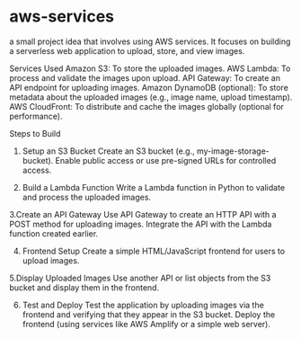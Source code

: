 # aws-services
a small project idea that involves using AWS services. It focuses on building a serverless web application to upload, store, and view images.

Services Used
Amazon S3: To store the uploaded images.
AWS Lambda: To process and validate the images upon upload.
API Gateway: To create an API endpoint for uploading images.
Amazon DynamoDB (optional): To store metadata about the uploaded images (e.g., image name, upload timestamp).
AWS CloudFront: To distribute and cache the images globally (optional for performance).

Steps to Build
1. Setup an S3 Bucket
Create an S3 bucket (e.g., my-image-storage-bucket).
Enable public access or use pre-signed URLs for controlled access.

2. Build a Lambda Function
Write a Lambda function in Python to validate and process the uploaded images.

3.Create an API Gateway
Use API Gateway to create an HTTP API with a POST method for uploading images.
Integrate the API with the Lambda function created earlier.

4. Frontend Setup
Create a simple HTML/JavaScript frontend for users to upload images.

5.Display Uploaded Images
Use another API or list objects from the S3 bucket and display them in the frontend.

6. Test and Deploy
Test the application by uploading images via the frontend and verifying that they appear in the S3 bucket.
Deploy the frontend (using services like AWS Amplify or a simple web server).
